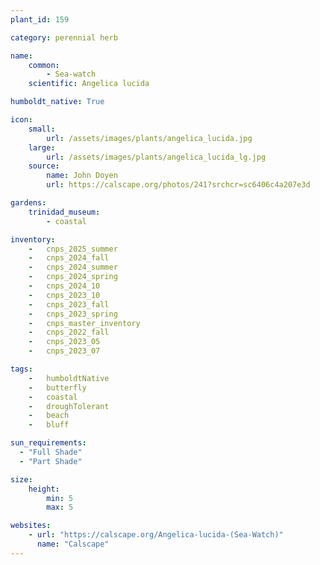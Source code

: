 ```yaml
---
plant_id: 159 

category: perennial herb

name: 
    common: 
        - Sea-watch
    scientific: Angelica lucida 

humboldt_native: True

icon: 
    small: 
        url: /assets/images/plants/angelica_lucida.jpg 
    large: 
        url: /assets/images/plants/angelica_lucida_lg.jpg 
    source: 
        name: John Doyen 
        url: https://calscape.org/photos/241?srchcr=sc6406c4a207e3d 

gardens:
    trinidad_museum:
        - coastal

inventory: 
    -   cnps_2025_summer
    -   cnps_2024_fall
    -   cnps_2024_summer
    -   cnps_2024_spring
    -   cnps_2024_10
    -   cnps_2023_10
    -   cnps_2023_fall
    -   cnps_2023_spring
    -   cnps_master_inventory
    -   cnps_2022_fall
    -   cnps_2023_05 
    -   cnps_2023_07 

tags:  
    -   humboldtNative
    -   butterfly
    -   coastal
    -   droughTolerant
    -   beach
    -   bluff

sun_requirements:
  - "Full Shade"
  - "Part Shade"

size:
    height: 
        min: 5
        max: 5

websites:
    - url: "https://calscape.org/Angelica-lucida-(Sea-Watch)" 
      name: "Calscape"
---
```


